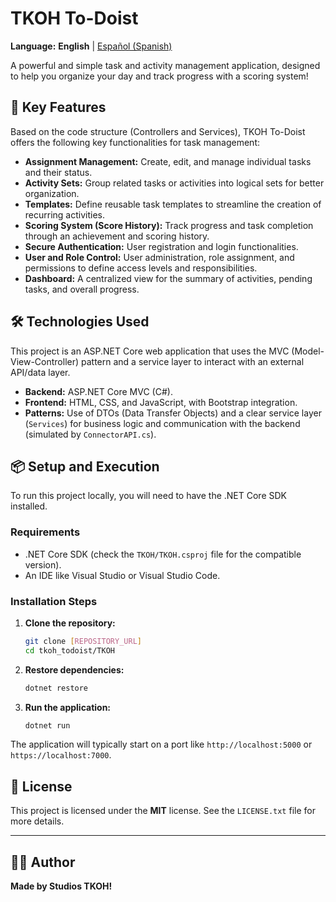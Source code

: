 # TKOH To-Doist

**Language:** **English** | [Español (Spanish)](README-ES.md)

A powerful and simple task and activity management application, designed to help you organize your day and track progress with a scoring system!

## 🚀 Key Features

Based on the code structure (Controllers and Services), TKOH To-Doist offers the following key functionalities for task management:

* **Assignment Management:** Create, edit, and manage individual tasks and their status.
* **Activity Sets:** Group related tasks or activities into logical sets for better organization.
* **Templates:** Define reusable task templates to streamline the creation of recurring activities.
* **Scoring System (Score History):** Track progress and task completion through an achievement and scoring history.
* **Secure Authentication:** User registration and login functionalities.
* **User and Role Control:** User administration, role assignment, and permissions to define access levels and responsibilities.
* **Dashboard:** A centralized view for the summary of activities, pending tasks, and overall progress.

## 🛠️ Technologies Used

This project is an ASP.NET Core web application that uses the MVC (Model-View-Controller) pattern and a service layer to interact with an external API/data layer.

* **Backend:** ASP.NET Core MVC (C#).
* **Frontend:** HTML, CSS, and JavaScript, with Bootstrap integration.
* **Patterns:** Use of DTOs (Data Transfer Objects) and a clear service layer (`Services`) for business logic and communication with the backend (simulated by `ConnectorAPI.cs`).

## 📦 Setup and Execution

To run this project locally, you will need to have the .NET Core SDK installed.

### Requirements

* .NET Core SDK (check the `TKOH/TKOH.csproj` file for the compatible version).
* An IDE like Visual Studio or Visual Studio Code.

### Installation Steps

1.  **Clone the repository:**
    ```bash
    git clone [REPOSITORY_URL]
    cd tkoh_todoist/TKOH
    ```
2.  **Restore dependencies:**
    ```bash
    dotnet restore
    ```
3.  **Run the application:**
    ```bash
    dotnet run
    ```
The application will typically start on a port like `http://localhost:5000` or `https://localhost:7000`.

## 📄 License

This project is licensed under the **MIT** license. See the `LICENSE.txt` file for more details.

---

## 👨‍💻 Author

**Made by Studios TKOH!**
